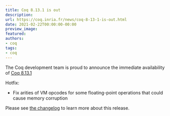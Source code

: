 ```yaml
---
title: Coq 8.13.1 is out
description:
url: https://coq.inria.fr/news/coq-8-13-1-is-out.html
date: 2021-02-22T00:00:00-00:00
preview_image:
featured:
authors:
- coq
tags:
- coq
---
```




<p>
The Coq development team is proud to announce the immediate availability of
<a href="https://github.com/coq/coq/releases/tag/V8.13.1">Coq 8.13.1</a>
</p>

<p>
Hotfix:
</p><ul>
<li>Fix arities of VM opcodes for some floating-point operations
  that could cause memory corruption </li>
</ul>



<p>Please see <a href="https://coq.github.io/doc/v8.13/refman/changes.html#version-8-13" rel="nofollow">the changelog</a> to learn more about this release.</p>


 
